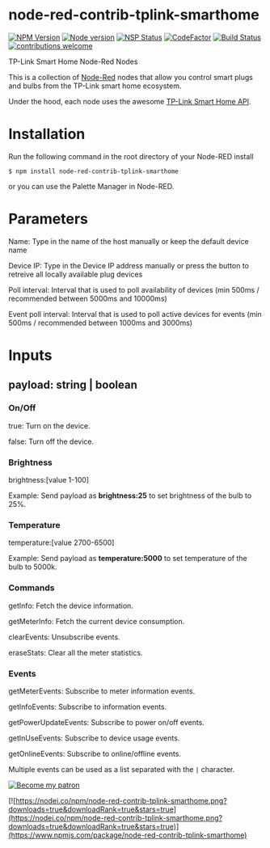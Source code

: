 # node-red-contrib-tplink-smarthome
[![NPM Version](https://img.shields.io/npm/v/node-red-contrib-tplink-smarthome.svg)](https://www.npmjs.com/package/node-red-contrib-tplink-smarthome) [![Node version](https://img.shields.io/node/v/node-red-contrib-tplink-smarthome.svg?style=flat)](http://nodejs.org/download/) [![NSP Status](https://nodesecurity.io/orgs/dope-pixels/projects/b96f60b2-693e-45ce-94ca-c7372a8494c9/badge)](https://nodesecurity.io/orgs/dope-pixels/projects/b96f60b2-693e-45ce-94ca-c7372a8494c9) [![CodeFactor](https://www.codefactor.io/repository/github/mental05/node-red-contrib-tplink-smarthome/badge)](https://www.codefactor.io/repository/github/mental05/node-red-contrib-tplink-smarthome) [![Build Status](https://travis-ci.com/mental05/node-red-contrib-tplink-smarthome.svg?branch=master)](https://travis-ci.com/mental05/node-red-contrib-tplink-smarthome) [![contributions welcome](https://img.shields.io/badge/contributions-welcome-brightgreen.svg?style=flat)](https://github.com/dwyl/esta/issues)

TP-Link Smart Home Node-Red Nodes

This is a collection of [Node-Red](https://nodered.org/) nodes that allow you control smart plugs and bulbs from the TP-Link smart home ecosystem.

Under the hood, each node uses the awesome [TP-Link Smart Home API](https://github.com/plasticrake/tplink-smarthome-api).

# Installation

Run the following command in the root directory of your Node-RED install

`$ npm install node-red-contrib-tplink-smarthome`

or you can use the Palette Manager in Node-RED.

# Parameters

Name: Type in the name of the host manually or keep the default device name

Device IP: Type in the Device IP address manually or press the button to retreive all locally available plug devices

Poll interval: Interval that is used to poll availability of devices (min 500ms / recommended between 5000ms and 10000ms)

Event poll interval: Interval that is used to poll active devices for events (min 500ms / recommended between 1000ms and 3000ms)

# Inputs

## payload: string | boolean

### On/Off

true: Turn on the device.

false: Turn off the device.

### Brightness

brightness:[value 1-100]

Example: Send payload as **brightness:25** to set brightness of the bulb to 25%.

### Temperature

temperature:[value 2700-6500]

Example: Send payload as **temperature:5000** to set temperature of the bulb to 5000k.

### Commands

getInfo: Fetch the device information.

getMeterInfo: Fetch the current device consumption.

clearEvents: Unsubscribe events.

eraseStats: Clear all the meter statistics.

### Events

getMeterEvents: Subscribe to meter information events.

getInfoEvents: Subscribe to information events.

getPowerUpdateEvents: Subscribe to power on/off events.

getInUseEvents: Subscribe to device usage events.

getOnlineEvents: Subscribe to online/offline events.

Multiple events can be used as a list separated with the `|` character.

[![Become my patron](https://1.bp.blogspot.com/-8wJyelI5hlY/WjQR18_mwzI/AAAAAAAAE2Q/Y2OBQZCO8BMq_s5Om_YFhRUDQDonAdJxQCLcBGAs/s320/Patreon-Logo.png "Become my patron")](https://www.patreon.com/felixls)

[![https://nodei.co/npm/node-red-contrib-tplink-smarthome.png?downloads=true&downloadRank=true&stars=true](https://nodei.co/npm/node-red-contrib-tplink-smarthome.png?downloads=true&downloadRank=true&stars=true)](https://www.npmjs.com/package/node-red-contrib-tplink-smarthome)
